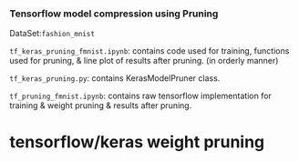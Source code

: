 ### Tensorflow model compression using Pruning

DataSet:`fashion_mnist`

`tf_keras_pruning_fmnist.ipynb`: contains code used for training, functions used for pruning, & line plot of results after pruning. (in orderly manner)

`tf_keras_pruning.py`: contains KerasModelPruner class.

`tf_pruning_fmnist.ipynb`: contains raw tensorflow implementation for training & weight pruning & results after pruning.
# tensorflow/keras weight pruning

